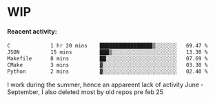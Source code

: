 # WIP

#### Reacent activity:
<!--START_SECTION:waka-->

```txt
C             1 hr 20 mins    █████████████████▒░░░░░░░   69.47 %
JSON          15 mins         ███▒░░░░░░░░░░░░░░░░░░░░░   13.30 %
Makefile      8 mins          ██░░░░░░░░░░░░░░░░░░░░░░░   07.69 %
CMake         3 mins          ▓░░░░░░░░░░░░░░░░░░░░░░░░   03.30 %
Python        2 mins          ▓░░░░░░░░░░░░░░░░░░░░░░░░   02.40 %
```

<!--END_SECTION:waka-->

I work during the summer, hence an appareent lack of activity June - September, I also deleted most by old repos pre feb 25

